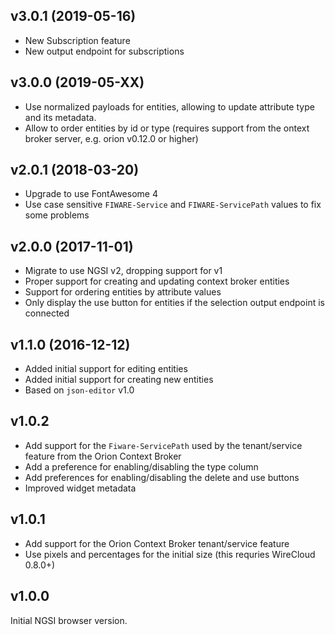 ## v3.0.1 (2019-05-16)

- New Subscription feature
- New output endpoint for subscriptions

## v3.0.0 (2019-05-XX)

- Use normalized payloads for entities, allowing to update attribute type and
  its metadata.
- Allow to order entities by id or type (requires support from the ontext broker
    server, e.g. orion v0.12.0 or higher)


## v2.0.1 (2018-03-20)

- Upgrade to use FontAwesome 4
- Use case sensitive `FIWARE-Service` and `FIWARE-ServicePath` values to fix
  some problems


## v2.0.0 (2017-11-01)

- Migrate to use NGSI v2, dropping support for v1
- Proper support for creating and updating context broker entities
- Support for ordering entities by attribute values
- Only display the use button for entities if the selection output endpoint is
  connected


## v1.1.0 (2016-12-12)

- Added initial support for editing entities
- Added initial support for creating new entities
- Based on `json-editor` v1.0

## v1.0.2

- Add support for the `Fiware-ServicePath` used by the tenant/service feature
  from the Orion Context Broker
- Add a preference for enabling/disabling the type column
- Add preferences for enabling/disabling the delete and use buttons
- Improved widget metadata


## v1.0.1

- Add support for the Orion Context Broker tenant/service feature
- Use pixels and percentages for the initial size (this requries WireCloud 0.8.0+)


## v1.0.0

Initial NGSI browser version.
